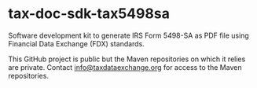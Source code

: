 # tax-doc-sdk-tax5498sa

Software development kit to generate IRS Form 5498-SA as PDF file using Financial Data Exchange (FDX) standards.

This GitHub project is public but the Maven repositories on which it relies are private. Contact info@taxdataexchange.org for access to the Maven repositories.

